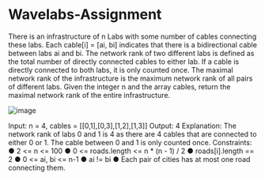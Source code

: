 # Wavelabs-Assignment


There is an infrastructure of n Labs with some number of cables connecting these labs. Each cable[i] = [ai, bi] indicates that there is a bidirectional cable between labs ai and bi.
The network rank of two different labs is defined as the total number of directly connected cables to either lab. If a cable is directly connected to both labs, it is only counted once.
The maximal network rank of the infrastructure is the maximum network rank of all pairs of different labs.
Given the integer n and the array cables, return the maximal network rank of the entire infrastructure.

![image](https://github.com/amadawni/Wavelabs-Assignment/assets/61642500/705ddd06-51ba-41bf-92f3-beaff6f312df)

Input: n = 4, cables = [[0,1],[0,3],[1,2],[1,3]]
Output: 4
Explanation: The network rank of labs 0 and 1 is 4 as there are 4 cables that are connected to either 0 or 1. The cable between 0 and 1 is only counted once.
Constraints:
●	2 <= n <= 100
●	0 <= roads.length <= n * (n - 1) / 2
●	roads[i].length == 2
●	0 <= ai, bi <= n-1
●	ai != bi
●	Each pair of cities has at most one road connecting them.
